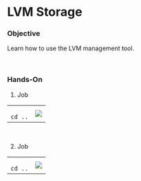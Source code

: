 # LVM Storage

### Objective
Learn how to use the LVM management tool.

<br>

### Hands-On
1. Job 

<table>
<tr>
<td>
<code>
cd ..
</code>
</td>
<td>
<img src="./images/">
</td>
</tr>
</table><br>

2. Job 

<table>
<tr>
<td>
<code>
cd ..
</code>
</td>
<td>
<img src="./images/">
</td>
</tr>
</table><br>